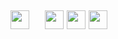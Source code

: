 ## <img src="https://img.shields.io/badge/Topic-Full%20Stack%20Java%20development-blueviolet" height=30/> &nbsp;&nbsp;&nbsp;&nbsp;<img src="https://img.shields.io/badge/-JSP-blue" height=30/> <img src="https://img.shields.io/badge/-Restful%20WS-yellowgreen" height=30/> <img src="https://img.shields.io/badge/-Spring-brightgreen" height=30/>
